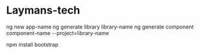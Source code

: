 # Laymans-tech
ng new app-name
ng generate library library-name
ng generate component component-name --project=library-name

npm install bootstrap